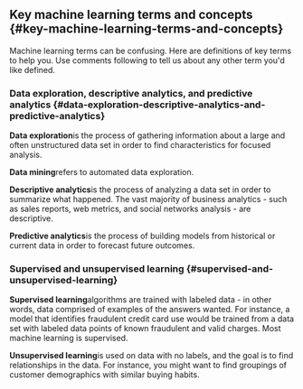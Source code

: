 ## Key machine learning terms and concepts {#key-machine-learning-terms-and-concepts}

Machine learning terms can be confusing. Here are definitions of key terms to help you. Use comments following to tell us about any other term you'd like defined.

### Data exploration, descriptive analytics, and predictive analytics {#data-exploration-descriptive-analytics-and-predictive-analytics}

**Data exploration**is the process of gathering information about a large and often unstructured data set in order to find characteristics for focused analysis.

**Data mining**refers to automated data exploration.

**Descriptive analytics**is the process of analyzing a data set in order to summarize what happened. The vast majority of business analytics - such as sales reports, web metrics, and social networks analysis - are descriptive.

**Predictive analytics**is the process of building models from historical or current data in order to forecast future outcomes.

### Supervised and unsupervised learning {#supervised-and-unsupervised-learning}

**Supervised learning**algorithms are trained with labeled data - in other words, data comprised of examples of the answers wanted. For instance, a model that identifies fraudulent credit card use would be trained from a data set with labeled data points of known fraudulent and valid charges. Most machine learning is supervised.

**Unsupervised learning**is used on data with no labels, and the goal is to find relationships in the data. For instance, you might want to find groupings of customer demographics with similar buying habits.

